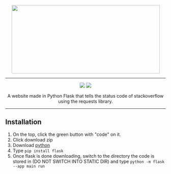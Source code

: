 <p align="center">
<img src="https://user-images.githubusercontent.com/96026994/199545833-639a6463-e8cb-41d5-ae70-ee06727395e6.png" width="465" height="215">

---
<p align="center">
<img src="https://img.shields.io/badge/python-3670A0?style=for-the-badge&logo=python&logoColor=ffdd54"> <img src="https://img.shields.io/badge/flask-%23000.svg?style=for-the-badge&logo=flask&logoColor=white">
</p>

<p align="center">
A website made in Python Flask that tells the status code of stackoverflow using the requests library.
</p>

<hr>

## Installation
1. On the top, click the green button with "code" on it.
2. Click download zip
3. Download [python](https://python.org)
4. Type `pip install flask`
5. Once flask is done downloading, switch to the directory the code is stored in (DO NOT SWITCH INTO STATIC DIR) and type `python -m flask --app main run`
